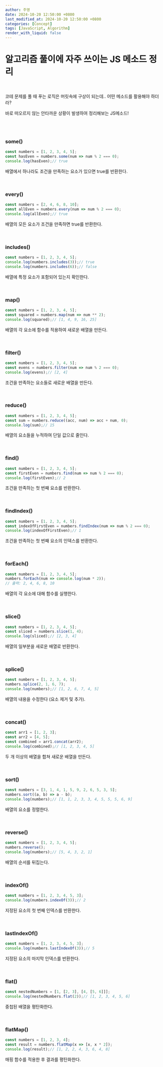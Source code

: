 ```yaml
---
author: 주영
date: 2024-10-20 12:50:00 +0800
last_modified_at: 2024-10-20 12:50:00 +0800
categories: [Concept]
tags: [JavaScript, Algorithm]
render_with_liquid: false
---
```

# 알고리즘 풀이에 자주 쓰이는 JS 메소드 정리

<br>


코테 문제를 풀 때 푸는 로직은 머릿속에 구상이 되는데.. 어떤 메소드를 활용해야 하더라?
<br>

 바로 떠오르지 않는 안타까운 상황이 발생하여 정리해보는 JS메소드!

<br>


<br>


### some()

```jsx
const numbers = [1, 2, 3, 4, 5];
const hasEven = numbers.some(num => num % 2 === 0);
console.log(hasEven);// true
```

배열에서 하나라도 조건을 만족하는 요소가 있으면 true를 반환한다.

<br>


### every()

```jsx
const numbers = [2, 4, 6, 8, 10];
const allEven = numbers.every(num => num % 2 === 0);
console.log(allEven);// true
```

배열의 모든 요소가 조건을 만족하면 true를 반환한다.

<br>


### includes()

```jsx
const numbers = [1, 2, 3, 4, 5];
console.log(numbers.includes(3));// true
console.log(numbers.includes(6));// false
```

배열에 특정 요소가 포함되어 있는지 확인한다.

<br>


### map()

```jsx
const numbers = [1, 2, 3, 4, 5];
const squared = numbers.map(num => num ** 2);
console.log(squared);// [1, 4, 9, 16, 25]
```

배열의 각 요소에 함수를 적용하여 새로운 배열을 만든다.

<br>


### filter()

```jsx
const numbers = [1, 2, 3, 4, 5];
const evens = numbers.filter(num => num % 2 === 0);
console.log(evens);// [2, 4]
```

조건을 만족하는 요소들로 새로운 배열을 만든다.

<br>


### reduce()

```jsx
const numbers = [1, 2, 3, 4, 5];
const sum = numbers.reduce((acc, num) => acc + num, 0);
console.log(sum);// 15
```

배열의 요소들을 누적하여 단일 값으로 줄인다.

<br>


### find()

```jsx
const numbers = [1, 2, 3, 4, 5];
const firstEven = numbers.find(num => num % 2 === 0);
console.log(firstEven);// 2
```

조건을 만족하는 첫 번째 요소를 반환한다.

<br>


### findIndex()

```jsx
const numbers = [1, 2, 3, 4, 5];
const indexOfFirstEven = numbers.findIndex(num => num % 2 === 0);
console.log(indexOfFirstEven);// 1
```

조건을 만족하는 첫 번째 요소의 인덱스를 반환한다.

<br>


### forEach()

```jsx
const numbers = [1, 2, 3, 4, 5];
numbers.forEach(num => console.log(num * 2));
// 출력: 2, 4, 6, 8, 10
```

배열의 각 요소에 대해 함수를 실행한다.

<br>


### slice()

```jsx
const numbers = [1, 2, 3, 4, 5];
const sliced = numbers.slice(1, 4);
console.log(sliced);// [2, 3, 4]
```

배열의 일부분을 새로운 배열로 반환한다.

<br>


### splice()

```jsx
const numbers = [1, 2, 3, 4, 5];
numbers.splice(2, 1, 6, 7);
console.log(numbers);// [1, 2, 6, 7, 4, 5]
```

배열의 내용을 수정한다 (요소 제거 및 추가).

<br>


### concat()

```jsx
const arr1 = [1, 2, 3];
const arr2 = [4, 5];
const combined = arr1.concat(arr2);
console.log(combined);// [1, 2, 3, 4, 5]
```

두 개 이상의 배열을 합쳐 새로운 배열을 만든다.

<br>


### sort()

```jsx
const numbers = [3, 1, 4, 1, 5, 9, 2, 6, 5, 3, 5];
numbers.sort((a, b) => a - b);
console.log(numbers);// [1, 1, 2, 3, 3, 4, 5, 5, 5, 6, 9]
```

배열의 요소를 정렬한다.

<br>


### reverse()

```jsx
const numbers = [1, 2, 3, 4, 5];
numbers.reverse();
console.log(numbers);// [5, 4, 3, 2, 1]
```

배열의 순서를 뒤집는다.

<br>


### indexOf()

```jsx
const numbers = [1, 2, 3, 4, 5, 3];
console.log(numbers.indexOf(3));// 2
```

지정된 요소의 첫 번째 인덱스를 반환한다.

<br>


### lastIndexOf()

```jsx
const numbers = [1, 2, 3, 4, 5, 3];
console.log(numbers.lastIndexOf(3));// 5
```

지정된 요소의 마지막 인덱스를 반환한다.

<br>


### flat()

```jsx
const nestedNumbers = [1, [2, 3], [4, [5, 6]]];
console.log(nestedNumbers.flat(2));// [1, 2, 3, 4, 5, 6]
```

중첩된 배열을 평탄화한다.

<br>


### flatMap()

```jsx
const numbers = [1, 2, 3, 4];
const result = numbers.flatMap(x => [x, x * 2]);
console.log(result);// [1, 2, 2, 4, 3, 6, 4, 8]
```

매핑 함수를 적용한 후 결과를 평탄화한다.


